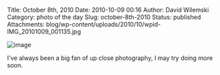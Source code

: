 Title: October 8th, 2010 
Date: 2010-10-09 00:16
Author: David Wilemski
Category: photo of the day
Slug: october-8th-2010
Status: published
Attachments: blog/wp-content/uploads/2010/10/wpid-IMG_20101009_001135.jpg

![image](http://oromis.davidwilemski.com/blog/wp-content/uploads/2010/10/wpid-IMG_20101009_001135.jpg)

I\'ve always been a big fan of up close photography, I may try doing
more soon.

